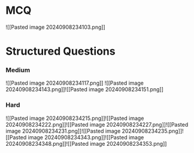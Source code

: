 # MCQ
![[Pasted image 20240908234103.png]]
# Structured Questions
### Medium
![[Pasted image 20240908234117.png]]
![[Pasted image 20240908234143.png]]![[Pasted image 20240908234151.png]]
### Hard
![[Pasted image 20240908234215.png]]![[Pasted image 20240908234222.png]]![[Pasted image 20240908234227.png]]![[Pasted image 20240908234231.png]]![[Pasted image 20240908234235.png]]![[Pasted image 20240908234343.png]]![[Pasted image 20240908234348.png]]![[Pasted image 20240908234353.png]]